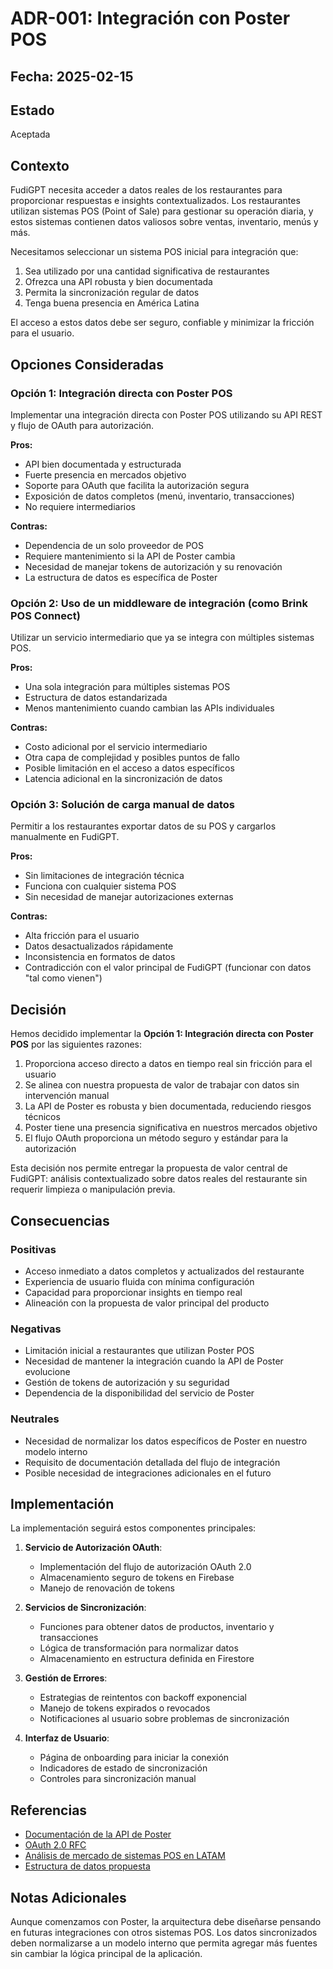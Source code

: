# ADR-001: Integración con Poster POS

## Fecha: 2025-02-15

## Estado

Aceptada

## Contexto

FudiGPT necesita acceder a datos reales de los restaurantes para proporcionar respuestas e insights contextualizados. Los restaurantes utilizan sistemas POS (Point of Sale) para gestionar su operación diaria, y estos sistemas contienen datos valiosos sobre ventas, inventario, menús y más.

Necesitamos seleccionar un sistema POS inicial para integración que:
1. Sea utilizado por una cantidad significativa de restaurantes
2. Ofrezca una API robusta y bien documentada
3. Permita la sincronización regular de datos
4. Tenga buena presencia en América Latina

El acceso a estos datos debe ser seguro, confiable y minimizar la fricción para el usuario.

## Opciones Consideradas

### Opción 1: Integración directa con Poster POS

Implementar una integración directa con Poster POS utilizando su API REST y flujo de OAuth para autorización.

**Pros:**
- API bien documentada y estructurada
- Fuerte presencia en mercados objetivo
- Soporte para OAuth que facilita la autorización segura
- Exposición de datos completos (menú, inventario, transacciones)
- No requiere intermediarios

**Contras:**
- Dependencia de un solo proveedor de POS
- Requiere mantenimiento si la API de Poster cambia
- Necesidad de manejar tokens de autorización y su renovación
- La estructura de datos es específica de Poster

### Opción 2: Uso de un middleware de integración (como Brink POS Connect)

Utilizar un servicio intermediario que ya se integra con múltiples sistemas POS.

**Pros:**
- Una sola integración para múltiples sistemas POS
- Estructura de datos estandarizada
- Menos mantenimiento cuando cambian las APIs individuales

**Contras:**
- Costo adicional por el servicio intermediario
- Otra capa de complejidad y posibles puntos de fallo
- Posible limitación en el acceso a datos específicos
- Latencia adicional en la sincronización de datos

### Opción 3: Solución de carga manual de datos

Permitir a los restaurantes exportar datos de su POS y cargarlos manualmente en FudiGPT.

**Pros:**
- Sin limitaciones de integración técnica
- Funciona con cualquier sistema POS
- Sin necesidad de manejar autorizaciones externas

**Contras:**
- Alta fricción para el usuario
- Datos desactualizados rápidamente
- Inconsistencia en formatos de datos
- Contradicción con el valor principal de FudiGPT (funcionar con datos "tal como vienen")

## Decisión

Hemos decidido implementar la **Opción 1: Integración directa con Poster POS** por las siguientes razones:

1. Proporciona acceso directo a datos en tiempo real sin fricción para el usuario
2. Se alinea con nuestra propuesta de valor de trabajar con datos sin intervención manual
3. La API de Poster es robusta y bien documentada, reduciendo riesgos técnicos
4. Poster tiene una presencia significativa en nuestros mercados objetivo
5. El flujo OAuth proporciona un método seguro y estándar para la autorización

Esta decisión nos permite entregar la propuesta de valor central de FudiGPT: análisis contextualizado sobre datos reales del restaurante sin requerir limpieza o manipulación previa.

## Consecuencias

### Positivas

- Acceso inmediato a datos completos y actualizados del restaurante
- Experiencia de usuario fluida con mínima configuración
- Capacidad para proporcionar insights en tiempo real
- Alineación con la propuesta de valor principal del producto

### Negativas

- Limitación inicial a restaurantes que utilizan Poster POS
- Necesidad de mantener la integración cuando la API de Poster evolucione
- Gestión de tokens de autorización y su seguridad
- Dependencia de la disponibilidad del servicio de Poster

### Neutrales

- Necesidad de normalizar los datos específicos de Poster en nuestro modelo interno
- Requisito de documentación detallada del flujo de integración
- Posible necesidad de integraciones adicionales en el futuro

## Implementación

La implementación seguirá estos componentes principales:

1. **Servicio de Autorización OAuth**:
   - Implementación del flujo de autorización OAuth 2.0
   - Almacenamiento seguro de tokens en Firebase
   - Manejo de renovación de tokens

2. **Servicios de Sincronización**:
   - Funciones para obtener datos de productos, inventario y transacciones
   - Lógica de transformación para normalizar datos
   - Almacenamiento en estructura definida en Firestore

3. **Gestión de Errores**:
   - Estrategias de reintentos con backoff exponencial
   - Manejo de tokens expirados o revocados
   - Notificaciones al usuario sobre problemas de sincronización

4. **Interfaz de Usuario**:
   - Página de onboarding para iniciar la conexión
   - Indicadores de estado de sincronización
   - Controles para sincronización manual

## Referencias

- [Documentación de la API de Poster](https://dev.joinposter.com/docs/api)
- [OAuth 2.0 RFC](https://tools.ietf.org/html/rfc6749)
- [Análisis de mercado de sistemas POS en LATAM](link-interno-al-documento)
- [Estructura de datos propuesta](link-interno-al-documento)

## Notas Adicionales

Aunque comenzamos con Poster, la arquitectura debe diseñarse pensando en futuras integraciones con otros sistemas POS. Los datos sincronizados deben normalizarse a un modelo interno que permita agregar más fuentes sin cambiar la lógica principal de la aplicación.